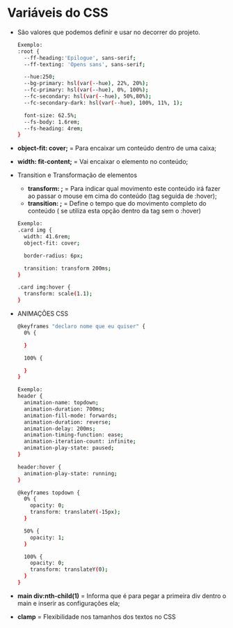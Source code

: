 # Variáveis do CSS

- São valores que podemos definir e usar no decorrer do projeto.
    
    ```bash
    Exemplo:
    :root {
      --ff-heading:'Epilogue', sans-serif;
      --ff-texting: 'Opens sans', sans-serif;
    
      --hue:250;
      --bg-primary: hsl(var(--hue), 22%, 20%);
      --fc-primary: hsl(var(--hue), 0%, 100%);
      --fc-secondary: hsl(var(--hue), 50%,80%);
      --fc-secondary-dark: hsl(var(--hue), 100%, 11%, 1);
    
      font-size: 62.5%;
      --fs-body: 1.6rem;
      --fs-heading: 4rem; 
    }
    ```
    

- **object-fit: cover;** = Para encaixar um conteúdo dentro de uma caixa;
- **width: fit-content;** = Vai encaixar o elemento no conteúdo;
- Transition e Transformação de elementos
    - **transform: ;** = Para indicar qual movimento este conteúdo irá fazer ao passar o mouse em cima do conteúdo (tag seguida de :hover);
    - **transition: ;** = Define o tempo que do movimento completo do conteúdo ( se utiliza esta opção dentro da tag sem o :hover)
    
    ```bash
    Exemplo:
    .card img {
      width: 41.6rem;
      object-fit: cover;
    
      border-radius: 6px;
    
      transition: transform 200ms;
    }
    
    .card img:hover {
      transform: scale(1.1);
    }
    ```
    

- ANIMAÇÕES CSS
    
    ```bash
    @keyframes "declaro nome que eu quiser" {
      0% {
    
      }
    
      100% {
    
      }
    }
    
    Exemplo:
    header {
      animation-name: topdown;
      animation-duration: 700ms;
      animation-fill-mode: forwards;
      animation-duration: reverse;
      animation-delay: 200ms;
      animation-timing-function: ease;
      animation-iteration-count: infinite;
      animation-play-state: paused;
    }
    
    header:hover {
      animation-play-state: running;
    }
    
    @keyframes topdown {
      0% {
        opacity: 0;
        transform: translateY(-15px);
      }
    
      50% {
        opacity: 1;
      }
    
      100% {
        opacity: 0;
        transform: translateY(0);
      }
    }
    ```
    

- **main div:nth-child(1)** = Informa que é para pegar a primeira div dentro o main e inserir as configurações ela;
- **clamp** = Flexibilidade nos tamanhos dos textos no CSS
